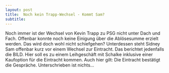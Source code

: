```yaml
---
layout: post
title:  Noch kein Trapp-Wechsel - Kommt Sam?
subtitle:  
---
```


Noch immer ist der Wechsel von Kevin Trapp zu PSG nicht unter Dach und Fach. Offenbar konnte noch keine Einigung über die Ablösesumme erzielt werden. Das wird doch wohl nicht schiefgehen? Unterdessen steht Sidney Sam offenbar kurz vor einem Wechsel zur Eintracht. Das berichtet jedenfalls die BILD. Hier soll es zu einem Leihgeschäft mit Schalke inklusive einer Kaufoption für die Eintracht kommen. Auch hier gilt: Die Eintracht bestätigt die Gespräche. Unterschrieben ist nichts...


